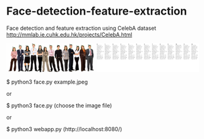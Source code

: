 # Face-detection-feature-extraction
Face detection and feature extraction using CelebA dataset http://mmlab.ie.cuhk.edu.hk/projects/CelebA.html

![alt text](https://github.com/buenohernandez/Face-detection-classification-web-app/blob/master/output/example.jpg)

$ python3 face.py example.jpeg 

or

$ python3 face.py (choose the image file)

or 

$ python3 webapp.py (http://localhost:8080/)
